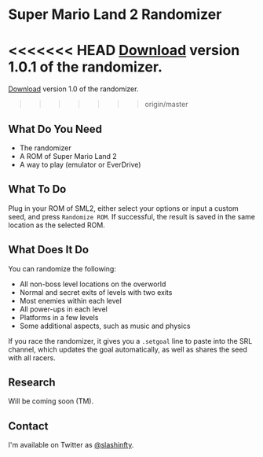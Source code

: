 # Super Mario Land 2 Randomizer

<<<<<<< HEAD
[Download](../blob/master/dist/sml2randomizer.jar) version 1.0.1 of the randomizer.
=======
[Download](https://github.com/slashinfty/sml2randomizer/raw/master/dist/sml2randomizer.jar) version 1.0 of the randomizer.
>>>>>>> origin/master

## What Do You Need

* The randomizer
* A ROM of Super Mario Land 2
* A way to play (emulator or EverDrive)

## What To Do

Plug in your ROM of SML2, either select your options or input a custom seed, and press `Randomize ROM`. If successful, the result is saved in the same location as the selected ROM.

## What Does It Do

You can randomize the following:

* All non-boss level locations on the overworld
* Normal and secret exits of levels with two exits
* Most enemies within each level
* All power-ups in each level
* Platforms in a few levels
* Some additional aspects, such as music and physics

If you race the randomizer, it gives you a `.setgoal` line to paste into the SRL channel, which updates the goal automatically, as well as shares the seed with all racers.

## Research

Will be coming soon (TM).

## Contact

I'm available on Twitter as [@slashinfty](https://twitter.com/slashinfty).
